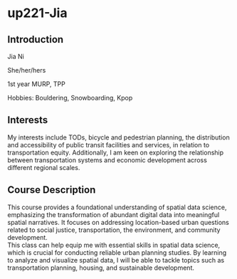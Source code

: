 # up221-Jia

## **Introduction**
Jia Ni  

She/her/hers  

1st year MURP, TPP

Hobbies: Bouldering, Snowboarding, Kpop

## **Interests**
My interests include TODs, bicycle and pedestrian planning, the distribution and accessibility of public transit facilities and services, in relation to transportation equity. Additionally, I am keen on exploring the relationship between transportation systems and economic development across different regional scales.  

## **Course Description**
This course provides a foundational understanding of spatial data science, emphasizing the transformation of abundant digital data into meaningful spatial narratives. It focuses on addressing location-based urban questions related to social justice, transportation, the environment, and community development.  
This class can help equip me with essential skills in spatial data science, which is crucial for conducting reliable urban planning studies. By learning to analyze and visualize spatial data, I will be able to tackle topics such as transportation planning, housing, and sustainable development.
